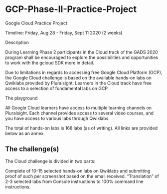 # GCP-Phase-II-Practice-Project

Google Cloud Practice Project

Timeline: Friday, Aug 28 - Friday, Sept 11 2020 (2 weeks)

Description

During Learning Phase 2 participants in the Cloud track of the GADS 2020 program shall be encouraged to explore the possibilities and opportunities to work with the gcloud SDK more in detail.

Due to limitations in regards to accessing free Google Cloud Platform (GCP), the Google Cloud challenge is based on the available hands-on labs on Qwiklabs provided by Pluralsight. Learners in the Cloud track have free access to a selection of fundamental labs on GCP.

The playground

All Google Cloud learners have access to multiple learning channels on Pluralsight. Each channel provides access to several video courses, and you have access to various labs through Qwiklabs. 

The total of hands-on labs is 168 labs (as of writing). All links are provided below as an annex.

## The challenge(s)

The Cloud challenge is divided in two parts:

Complete of 10-15 selected hands-on labs on Qwiklabs and submitting proof of such per screenshot based on the email received.
“Translation” of 2-3 selected labs from Console instructions to 100% command line instructions.
